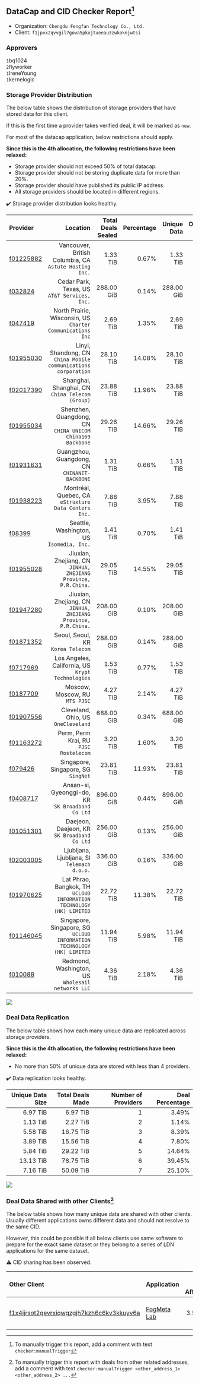 ## DataCap and CID Checker Report[^1]
 - Organization: `Chengdu Fengfan Technology Co., Ltd.`
 - Client: `f1jpvx2qvvgil7gowa5pkxjtueeau3zwkoknjwtsi`
### Approvers
`1`bq1024<br/>`2`flyworker<br/>`1`IreneYoung<br/>`1`kernelogic

### Storage Provider Distribution
The below table shows the distribution of storage providers that have stored data for this client.

If this is the first time a provider takes verified deal, it will be marked as `new`.

For most of the datacap application, below restrictions should apply.

**Since this is the 4th allocation, the following restrictions have been relaxed:**
 - Storage provider should not exceed 50% of total datacap.
 - Storage provider should not be storing duplicate data for more than 20%.
 - Storage provider should have published its public IP address.
 - All storage providers should be located in different regions.

✔️ Storage provider distribution looks healthy.

| Provider                                              |                                                                  Location | Total Deals Sealed | Percentage | Unique Data | Duplicate Deals |
| :---------------------------------------------------- | ------------------------------------------------------------------------: | -----------------: | ---------: | ----------: | --------------: |
| [f01225882](https://filfox.info/en/address/f01225882) |                 Vancouver, British Columbia, CA<br/>`Astute Hosting Inc.` |           1.33 TiB |      0.67% |    1.33 TiB |           0.00% |
| [f032824](https://filfox.info/en/address/f032824)     |                           Cedar Park, Texas, US<br/>`AT&T Services, Inc.` |         288.00 GiB |      0.14% |  288.00 GiB |           0.00% |
| [f047419](https://filfox.info/en/address/f047419)     |             North Prairie, Wisconsin, US<br/>`Charter Communications Inc` |           2.69 TiB |      1.35% |    2.69 TiB |           0.00% |
| [f01955030](https://filfox.info/en/address/f01955030) |         Linyi, Shandong, CN<br/>`China Mobile communications corporation` |          28.10 TiB |     14.08% |   28.10 TiB |           0.00% |
| [f02017390](https://filfox.info/en/address/f02017390) |                        Shanghai, Shanghai, CN<br/>`China Telecom (Group)` |          23.88 TiB |     11.96% |   23.88 TiB |           0.00% |
| [f01955034](https://filfox.info/en/address/f01955034) |              Shenzhen, Guangdong, CN<br/>`CHINA UNICOM China169 Backbone` |          29.26 TiB |     14.66% |   29.26 TiB |           0.00% |
| [f01931631](https://filfox.info/en/address/f01931631) |                          Guangzhou, Guangdong, CN<br/>`CHINANET-BACKBONE` |           1.31 TiB |      0.66% |    1.31 TiB |           0.00% |
| [f01938223](https://filfox.info/en/address/f01938223) |                   Montréal, Quebec, CA<br/>`eStruxture Data Centers Inc.` |           7.88 TiB |      3.95% |    7.88 TiB |           0.00% |
| [f08399](https://filfox.info/en/address/f08399)       |                              Seattle, Washington, US<br/>`Isomedia, Inc.` |           1.41 TiB |      0.70% |    1.41 TiB |           0.00% |
| [f01955028](https://filfox.info/en/address/f01955028) |         Jiuxian, Zhejiang, CN<br/>`JINHUA, ZHEJIANG Province, P.R.China.` |          29.05 TiB |     14.55% |   29.05 TiB |           0.00% |
| [f01947280](https://filfox.info/en/address/f01947280) |         Jiuxian, Zhejiang, CN<br/>`JINHUA, ZHEJIANG Province, P.R.China.` |         208.00 GiB |      0.10% |  208.00 GiB |           0.00% |
| [f01871352](https://filfox.info/en/address/f01871352) |                                      Seoul, Seoul, KR<br/>`Korea Telecom` |         288.00 GiB |      0.14% |  288.00 GiB |           0.00% |
| [f0717969](https://filfox.info/en/address/f0717969)   |                      Los Angeles, California, US<br/>`Krypt Technologies` |           1.53 TiB |      0.77% |    1.53 TiB |           0.00% |
| [f0187709](https://filfox.info/en/address/f0187709)   |                                         Moscow, Moscow, RU<br/>`MTS PJSC` |           4.27 TiB |      2.14% |    4.27 TiB |           0.00% |
| [f01907556](https://filfox.info/en/address/f01907556) |                                    Cleveland, Ohio, US<br/>`OneCleveland` |         688.00 GiB |      0.34% |  688.00 GiB |           0.00% |
| [f01163272](https://filfox.info/en/address/f01163272) |                                 Perm, Perm Krai, RU<br/>`PJSC Rostelecom` |           3.20 TiB |      1.60% |    3.20 TiB |           0.00% |
| [f079426](https://filfox.info/en/address/f079426)     |                                    Singapore, Singapore, SG<br/>`SingNet` |          23.81 TiB |     11.93% |   23.81 TiB |           0.00% |
| [f0408717](https://filfox.info/en/address/f0408717)   |                       Ansan-si, Gyeonggi-do, KR<br/>`SK Broadband Co Ltd` |         896.00 GiB |      0.44% |  896.00 GiB |           0.00% |
| [f01051301](https://filfox.info/en/address/f01051301) |                            Daejeon, Daejeon, KR<br/>`SK Broadband Co Ltd` |         256.00 GiB |      0.13% |  256.00 GiB |           0.00% |
| [f02003005](https://filfox.info/en/address/f02003005) |                            Ljubljana, Ljubljana, SI<br/>`Telemach d.o.o.` |         336.00 GiB |      0.16% |  336.00 GiB |           0.00% |
| [f01970625](https://filfox.info/en/address/f01970625) |   Lat Phrao, Bangkok, TH<br/>`UCLOUD INFORMATION TECHNOLOGY (HK) LIMITED` |          22.72 TiB |     11.38% |   22.72 TiB |           0.00% |
| [f01146045](https://filfox.info/en/address/f01146045) | Singapore, Singapore, SG<br/>`UCLOUD INFORMATION TECHNOLOGY (HK) LIMITED` |          11.94 TiB |      5.98% |   11.94 TiB |           0.00% |
| [f010088](https://filfox.info/en/address/f010088)     |                      Redmond, Washington, US<br/>`Wholesail networks LLC` |           4.36 TiB |      2.18% |    4.36 TiB |           0.00% |

<img src="https://raw.githubusercontent.com/data-preservation-programs/filplus-checker-assets/main/filecoin-project/filecoin-plus-large-datasets/issues/1231/1684735264622.png"/>

### Deal Data Replication
The below table shows how each many unique data are replicated across storage providers.


**Since this is the 4th allocation, the following restrictions have been relaxed:**
- No more than 50% of unique data are stored with less than 4 providers.

✔️ Data replication looks healthy.

| Unique Data Size | Total Deals Made | Number of Providers | Deal Percentage |
| ---------------: | ---------------: | ------------------: | --------------: |
|         6.97 TiB |         6.97 TiB |                   1 |           3.49% |
|         1.13 TiB |         2.27 TiB |                   2 |           1.14% |
|         5.58 TiB |        16.75 TiB |                   3 |           8.39% |
|         3.89 TiB |        15.56 TiB |                   4 |           7.80% |
|         5.84 TiB |        29.22 TiB |                   5 |          14.64% |
|        13.13 TiB |        78.75 TiB |                   6 |          39.45% |
|         7.16 TiB |        50.09 TiB |                   7 |          25.10% |

<img src="https://raw.githubusercontent.com/data-preservation-programs/filplus-checker-assets/main/filecoin-project/filecoin-plus-large-datasets/issues/1231/1684735265538.png"/>

### Deal Data Shared with other Clients[^3]
The below table shows how many unique data are shared with other clients.
Usually different applications owns different data and should not resolve to the same CID.

However, this could be possible if all below clients use same software to prepare for the exact same dataset or they belong to a series of LDN applications for the same dataset.

⚠️ CID sharing has been observed.

| Other Client                                                                                                          | Application                                                                                 | Total Deals Affected | Unique CIDs | Approvers                                                          |
| :-------------------------------------------------------------------------------------------------------------------- | :------------------------------------------------------------------------------------------ | -------------------: | ----------: | :----------------------------------------------------------------- |
| [f1x4jjrsot2gevrxiqwgzgjh7kzh6c6kv3kkuyv6a](https://filfox.info/en/address/f1x4jjrsot2gevrxiqwgzgjh7kzh6c6kv3kkuyv6a) | [FogMeta Lab](https://github.com/filecoin-project/filecoin-plus-large-datasets/issues/1137) |             3.57 TiB |         113 | `1`flyworker<br/>`1`GaryGJG<br/>`1`liyunzhi-666<br/>`1`newwebgroup |

[^1]: To manually trigger this report, add a comment with text `checker:manualTrigger`

[^2]: Deals from those addresses are combined into this report as they are specified with `checker:manualTrigger`

[^3]: To manually trigger this report with deals from other related addresses, add a comment with text `checker:manualTrigger <other_address_1> <other_address_2> ...`
